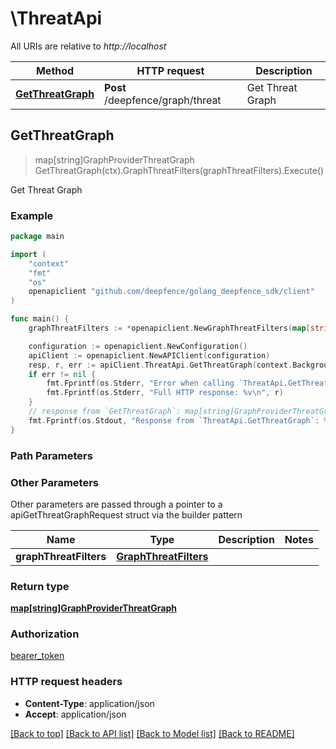 # \ThreatApi

All URIs are relative to *http://localhost*

Method | HTTP request | Description
------------- | ------------- | -------------
[**GetThreatGraph**](ThreatApi.md#GetThreatGraph) | **Post** /deepfence/graph/threat | Get Threat Graph



## GetThreatGraph

> map[string]GraphProviderThreatGraph GetThreatGraph(ctx).GraphThreatFilters(graphThreatFilters).Execute()

Get Threat Graph



### Example

```go
package main

import (
    "context"
    "fmt"
    "os"
    openapiclient "github.com/deepfence/golang_deepfence_sdk/client"
)

func main() {
    graphThreatFilters := *openapiclient.NewGraphThreatFilters(map[string]interface{}(123), map[string]interface{}(123), false, map[string]interface{}(123), "Type_example") // GraphThreatFilters |  (optional)

    configuration := openapiclient.NewConfiguration()
    apiClient := openapiclient.NewAPIClient(configuration)
    resp, r, err := apiClient.ThreatApi.GetThreatGraph(context.Background()).GraphThreatFilters(graphThreatFilters).Execute()
    if err != nil {
        fmt.Fprintf(os.Stderr, "Error when calling `ThreatApi.GetThreatGraph``: %v\n", err)
        fmt.Fprintf(os.Stderr, "Full HTTP response: %v\n", r)
    }
    // response from `GetThreatGraph`: map[string]GraphProviderThreatGraph
    fmt.Fprintf(os.Stdout, "Response from `ThreatApi.GetThreatGraph`: %v\n", resp)
}
```

### Path Parameters



### Other Parameters

Other parameters are passed through a pointer to a apiGetThreatGraphRequest struct via the builder pattern


Name | Type | Description  | Notes
------------- | ------------- | ------------- | -------------
 **graphThreatFilters** | [**GraphThreatFilters**](GraphThreatFilters.md) |  | 

### Return type

[**map[string]GraphProviderThreatGraph**](GraphProviderThreatGraph.md)

### Authorization

[bearer_token](../README.md#bearer_token)

### HTTP request headers

- **Content-Type**: application/json
- **Accept**: application/json

[[Back to top]](#) [[Back to API list]](../README.md#documentation-for-api-endpoints)
[[Back to Model list]](../README.md#documentation-for-models)
[[Back to README]](../README.md)

